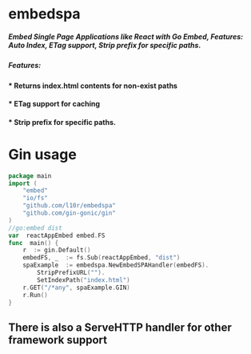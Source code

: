 
# embedspa
##### Embed Single Page Applications like React with Go Embed, Features: Auto Index, ETag support, Strip prefix for specific paths.
##### Features:
#### * Returns index.html contents for non-exist paths
#### * ETag support for caching
#### * Strip prefix for specific paths.

# Gin usage
```go
package main
import (
    "embed"
    "io/fs"
    "github.com/l10r/embedspa"
    "github.com/gin-gonic/gin"
)
//go:embed dist
var  reactAppEmbed embed.FS
func  main() {
    r  := gin.Default()
    embedFS, _  := fs.Sub(reactAppEmbed, "dist")
    spaExample  := embedspa.NewEmbedSPAHandler(embedFS).
        StripPrefixURL("").
        SetIndexPath("index.html")
    r.GET("/*any", spaExample.GIN)
    r.Run()
}
```

## There is also a ServeHTTP handler for other framework support

